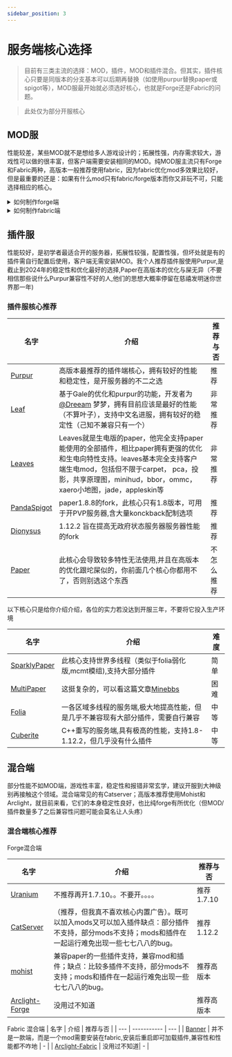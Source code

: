 ```yaml
---
sidebar_position: 3
---
```


# 服务端核心选择

> 目前有三类主流的选择：MOD，插件，MOD和插件混合。但其实，插件核心只要是同版本的分支基本可以后期再替换（如使用purpur替换paper或spigot等），MOD服最开始就必须选好核心，也就是Forge还是Fabric的问题。

> 此处仅为部分开服核心

## MOD服
性能较差，某些MOD就不是想给多人游戏设计的；拓展性强，内存需求较大，游戏性可以做的很丰富，但客户端需要安装相同的MOD。纯MOD服主流只有Forge和Fabric两种，高版本一般推荐使用fabric，因为fabric优化mod多效果比较好，但是最重要的还是：如果有什么mod只有fabric/forge版本而你又非玩不可，只能选择相应的核心。

<details> <summary>如何制作forge端</summary>

TODO

</details>

<details> <summary>如何制作fabric端</summary>

TODO

</details>


## 插件服
性能较好，是初学者最适合开的服务器，拓展性较强，配置性强，但坏处就是有的插件需自行配置后使用，客户端无需安装MOD。我个人推荐插件服使用Purpur,是截止到2024年的稳定性和优化最好的选择,Paper在高版本的优化与屎无异（不要相信那些说什么Purpur兼容性不好的人,他们的思想大概率停留在慈禧发明迷你世界那一年)

### 插件服核心推荐

| 名字 | 介绍 | 推荐与否 |
| --- | ----------- | --- |
| [Purpur](https://purpurmc.org/) | 高版本最推荐的插件端核心，拥有较好的性能和稳定性，是开服务器的不二之选 | 推荐 |
| [Leaf](https://github.com/Winds-Studio/Leaf) | 基于Gale的优化和purpur的功能，开发者为[@Dreeam](https://github.com/Dreeam-qwq) 梦梦，拥有目前应该是最好的性能（不算叶子），支持中文名进服，拥有较好的稳定性（己知不兼容只有一个）| 非常推荐 |
| [Leaves](https://leavesmc.org/) | Leaves就是生电版的paper，他完全支持paper能使用的全部插件，相比paper拥有更强的优化和生电向特性支持。leaves基本完全支持客户端生电mod，包括但不限于carpet， pca，投影，共享原理图，minihud，bbor，ommc，xaero小地图，jade，appleskin等| 非常推荐 |
| [PandaSpigot](https://github.com/hpfxd/PandaSpigot) | paper1.8.8的fork，此核心只有1.8版本，可用于开PVP服务器,含大量konckback配制选项 | 推荐 |
| [Dionysus](https://github.com/nopjmp/Dionysus) | 1.12.2 旨在提高无政府状态服务器服务器性能的fork | 推荐 |
| [Paper](https://papermc.io/) | 此核心会导致较多特性无法使用,并且在高版本的优化跟坨屎似的，你前面几个核心你都用不了，否则别选这个东西 | 不怎么推荐 |

以下核心只是给你介绍介绍，各位的实力若没达到开服三年，不要将它投入生产环境

| 名字 | 介绍 | 难度|
| --- | ----------- | --- |
| [SparklyPaper](https://github.com/SparklyPower/SparklyPaper) | 此核心支持世界多线程（类似于folia弱化版,mcmt模组),支持大部分插件 | 简单|
| [MultiPaper](https://multipaper.io/) | 这挺复杂的，可以看这篇文章[Minebbs](https://www.minebbs.com/threads/multipaper.16735/) | 困难|
| [Folia](https://papermc.io/software/folia) | 一各区域多线程的服务端,极大地提高性能，但是几乎不兼容现有大部分插件，需要自行兼容| 中等 |
| [Cuberite](https://cuberite.org/) | C++重写的服务端,具有极高的性能，支持1.8-1.12.2，但几乎没有什么插件| 中等 |

## 混合端
部分性能不如MOD端，游戏性丰富，稳定性和报错非常玄学，建议开服到大神级别再接触这个领域。混合端常见的有Catserver；高版本推荐使用Mohist和Arclight，就目前来看，它们的本身稳定性良好，也比纯forge有所优化（但MOD/插件数量多了之后兼容性问题可能会莫名让人头疼）

### 混合端核心推荐

Forge混合端

| 名字 | 介绍 | 推荐与否 |
| --- | ----------- | --- |
| [Uranium](https://pan.baidu.com/s/1jI42BHG#list/path=%2Fci%2FUranium-dev&parentPath=%2F) | 不推荐再开1.7.10。。不要开。。。。 | 推荐1.7.10 |
| [CatServer](https://catmc.org/) | （推荐，但我真不喜欢核心内置广告）。既可以加入mods又可以加入插件缺点：部分插件不支持，部分mods不支持；mods和插件在一起运行难免出现一些七七八八的bug。 | 推荐1.12.2 |
| [mohist](https://mohistmc.com/software/mohist) | 兼容paper的一些插件支持，兼容mod和插件；缺点：比较多插件不支持，部分mods不支持；mods和插件在一起运行难免出现一些七七八八的bug。 | 推荐高版本 |
| [Arclight-Forge](https://github.com/IzzelAliz/Arclight) | 没用过不知道| 推荐高版本|

Fabric 混合端
| 名字 | 介绍 | 推荐与否 |
| --- | ----------- | --- |
| [Banner](https://new.mohistmc.com/software/banner) |  并不是一款端，而是一个mod需要安装在fabric,安装后重启即可加载插件,兼容性和性能都不咋地 | - |
| [Arclight-Fabric](https://github.com/IzzelAliz/Arclight) | 没用过不知道| - |
